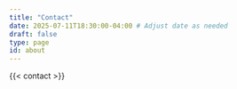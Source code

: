 ```yaml
---
title: "Contact"
date: 2025-07-11T18:30:00-04:00 # Adjust date as needed
draft: false
type: page
id: about
---
```

{{< contact >}}